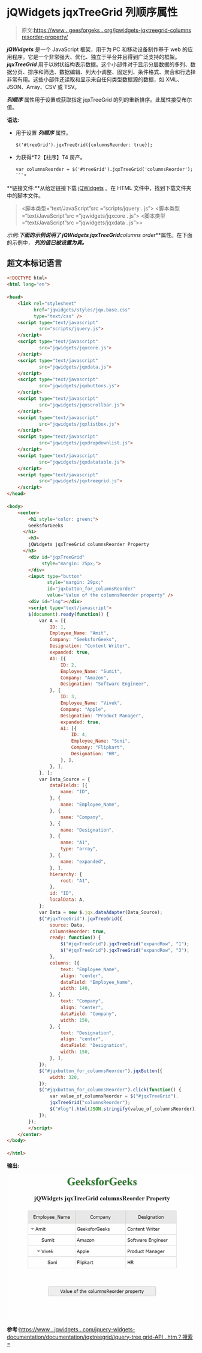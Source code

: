 # jQWidgets jqxTreeGrid 列顺序属性

> 原文:[https://www . geesforgeks . org/jqwidgets-jqxtreegrid-columns resorder-property/](https://www.geeksforgeeks.org/jqwidgets-jqxtreegrid-columnsreorder-property/)

***jQWidgets*** 是一个 JavaScript 框架，用于为 PC 和移动设备制作基于 web 的应用程序。它是一个非常强大、优化、独立于平台并且得到广泛支持的框架。 ***jqxTreeGrid*** 用于以树状结构表示数据。这个小部件对于显示分层数据的多列、数据分页、排序和筛选、数据编辑、列大小调整、固定列、条件格式、聚合和行选择非常有用。这些小部件还读取和显示来自任何类型数据源的数据，如 XML、JSON、Array、CSV 或 TSV。

***列顺序*** 属性用于设置或获取指定 jqxTreeGrid 的列的重新排序。此属性接受布尔值。

**语法:**

*   用于设置 ***列顺序*** 属性。

    ```html
    $('#treeGrid').jqxTreeGrid({columnsReorder: true});
    ```

*   为获得*T2【柱序】T4 房产。

    ```html
    var columnsReorder = $('#treeGrid').jqxTreeGrid('columnsReorder');
    ```* 

**链接文件:**从给定链接下载 [jQWidgets](https://www.jqwidgets.com/download/) 。在 HTML 文件中，找到下载文件夹中的脚本文件。

> <link rel="”stylesheet”" href="”jqwidgets/styles/jqx.base.css”" type="”text/css”">
> <脚本类型=“text/JavaScript”src =“scripts/jquery . js”></脚本>
> <脚本类型=“text/JavaScript”src =“jqwidgets/jqxcore . js”></脚本>
> <脚本类型=“text/JavaScript”src =“jqwidgets/jqxdata . js”>>

**示例:**下面的示例说明了 jQWidgets jqxTreeGrid***columns order***属性。在下面的示例中， ***列的值已被设置为真。***

## 超文本标记语言

```html
<!DOCTYPE html>
<html lang="en">

<head>
    <link rel="stylesheet" 
          href="jqwidgets/styles/jqx.base.css" 
          type="text/css" />
    <script type="text/javascript" 
            src="scripts/jquery.js">
    </script>
    <script type="text/javascript" 
            src="jqwidgets/jqxcore.js">
    </script>
    <script type="text/javascript" 
            src="jqwidgets/jqxdata.js">
    </script>
    <script type="text/javascript" 
            src="jqwidgets/jqxbuttons.js">
    </script>
    <script type="text/javascript" 
            src="jqwidgets/jqxscrollbar.js">
    </script>
    <script type="text/javascript" 
            src="jqwidgets/jqxlistbox.js">
    </script>
    <script type="text/javascript" 
            src="jqwidgets/jqxdropdownlist.js">
    </script>
    <script type="text/javascript" 
            src="jqwidgets/jqxdatatable.js">
    </script>
    <script type="text/javascript" 
            src="jqwidgets/jqxtreegrid.js">
    </script>
</head>

<body>
    <center>
        <h1 style="color: green;">
        GeeksforGeeks
      </h1>
        <h3>
        jQWidgets jqxTreeGrid columnsReorder Property
      </h3>
        <div id="jqxTreeGrid" 
             style="margin: 25px;">
        </div>
        <input type="button"
               style="margin: 29px;"
               id="jqxbutton_for_columnsReorder"
               value="Value of the columnsReorder property" />
        <div id="log"></div>
        <script type="text/javascript">
        $(document).ready(function() {
            var A = [{
                ID: 1,
                Employee_Name: "Amit",
                Company: "GeeksforGeeks",
                Designation: "Content Writer",
                expanded: true,
                A1: [{
                    ID: 2,
                    Employee_Name: "Sumit",
                    Company: "Amazon",
                    Designation: "Software Engineer",
                }, {
                    ID: 3,
                    Employee_Name: "Vivek",
                    Company: "Apple",
                    Designation: "Product Manager",
                    expanded: true,
                    A1: [{
                        ID: 4,
                        Employee_Name: "Soni",
                        Company: "Flipkart",
                        Designation: "HR",
                    }, ],
                }, ],
            }, ];
            var Data_Source = {
                dataFields: [{
                    name: "ID",
                }, {
                    name: "Employee_Name",
                }, {
                    name: "Company",
                }, {
                    name: "Designation",
                }, {
                    name: "A1",
                    type: "array",
                }, {
                    name: "expanded",
                }, ],
                hierarchy: {
                    root: "A1",
                },
                id: "ID",
                localData: A,
            };
            var Data = new $.jqx.dataAdapter(Data_Source);
            $("#jqxTreeGrid").jqxTreeGrid({
                source: Data,
                columnsReorder: true,
                ready: function() {
                    $("#jqxTreeGrid").jqxTreeGrid("expandRow", "1");
                    $("#jqxTreeGrid").jqxTreeGrid("expandRow", "3");
                },
                columns: [{
                    text: "Employee_Name",
                    align: "center",
                    dataField: "Employee_Name",
                    width: 140,
                }, {
                    text: "Company",
                    align: "center",
                    dataField: "Company",
                    width: 150,
                }, {
                    text: "Designation",
                    align: "center",
                    dataField: "Designation",
                    width: 150,
                }, ],
            });
            $("#jqxbutton_for_columnsReorder").jqxButton({
                width: 320,
            });
            $("#jqxbutton_for_columnsReorder").click(function() {
                var value_of_columnsReorder = $("#jqxTreeGrid").
                jqxTreeGrid("columnsReorder");
                $("#log").html(JSON.stringify(value_of_columnsReorder));
            });
        });
        </script>
    </center>
</body>

</html>
```

**输出:**

![](img/ab85fd53f13f4b4068d528e5ccb00078.png)

**参考:**[https://www . jqwidgets . com/jquery-widgets-documentation/documentation/jqxtreegrid/jquery-tree grid-API . htm？搜索=](https://www.jqwidgets.com/jquery-widgets-documentation/documentation/jqxtreegrid/jquery-treegrid-api.htm?search=)
